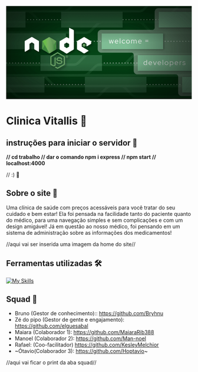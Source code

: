 ![image](https://raw.githubusercontent.com/KesleyMelchior/ProjetoIndividualM5/master/Img/NodeImg.png)


# Clinica Vitallis 🏥

## **instruções para iniciar o servidor 💬**
**// cd trabalho // dar o comando npm i express // npm start // localhost:4000**

// :) 💬 

## **Sobre o site 💊**
Uma clínica de saúde com preços acessáveis para você tratar do seu cuidado e bem estar! Ela foi pensada na facilidade tanto do paciente quanto do médico, para uma navegação simples e sem complicações e com um design amigável! 
 Já em questão ao nosso médico, foi pensando em um sistema de administração sobre as informações dos medicamentos!


//aqui vai ser inserida uma imagem da home do site//


## **Ferramentas utilizadas 🛠️**
 [![My Skills](https://skillicons.dev/icons?i=html,css,nodejs,mysql,github	)](https://skillicons.dev)

## **Squad 🤝**

- Bruno (Gestor de conhecimento):: https://github.com/Bryhnu
- Zé do pipo (Gestor de gente e engajamento): https://github.com/elguesabal
- Maiara (Colaborador 1): https://github.com/MaiaraRib388
- Manoel (Colaborador 2): https://github.com/Man-noel
- Rafael: (Coo-facilitador) https://github.com/KesleyMelchior
- ~Ótavio(Colaborador 3): https://github.com/Hoptavio~

//aqui vai ficar o print da aba squad//






